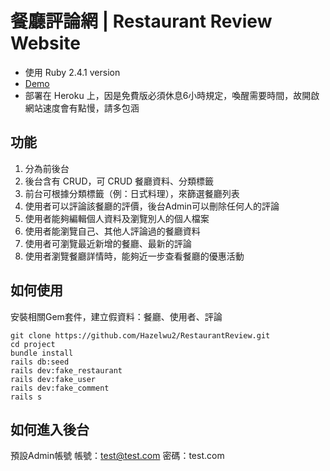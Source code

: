 # 餐廳評論網 | Restaurant Review Website
- 使用 Ruby 2.4.1 version
- [Demo](https://restaurant-forum-hazel-wu.herokuapp.com)
- 部署在 Heroku 上，因是免費版必須休息6小時規定，喚醒需要時間，故開啟網站速度會有點慢，請多包涵
## 功能

1. 分為前後台
2. 後台含有 CRUD，可 CRUD 餐廳資料、分類標籤
3. 前台可根據分類標籤（例：日式料理），來篩選餐廳列表
4. 使用者可以評論該餐廳的評價，後台Admin可以刪除任何人的評論
5. 使用者能夠編輯個人資料及瀏覽別人的個人檔案
6. 使用者能瀏覽自己、其他人評論過的餐廳資料
7. 使用者可瀏覽最近新增的餐廳、最新的評論
8. 使用者瀏覽餐廳詳情時，能夠近一步查看餐廳的優惠活動

## 如何使用
安裝相關Gem套件，建立假資料：餐廳、使用者、評論

```
git clone https://github.com/Hazelwu2/RestaurantReview.git
cd project
bundle install
rails db:seed
rails dev:fake_restaurant
rails dev:fake_user
rails dev:fake_comment 
rails s
```

## 如何進入後台
預設Admin帳號
帳號：test@test.com
密碼：test.com